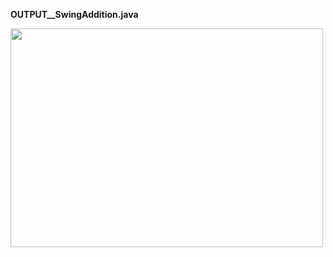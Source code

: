 **OUTPUT__SwingAddition.java**

<img src="https://github.com/user-attachments/assets/a257bcd7-99bb-49d2-99d2-f309cf298023" width="500" height="350"> 
